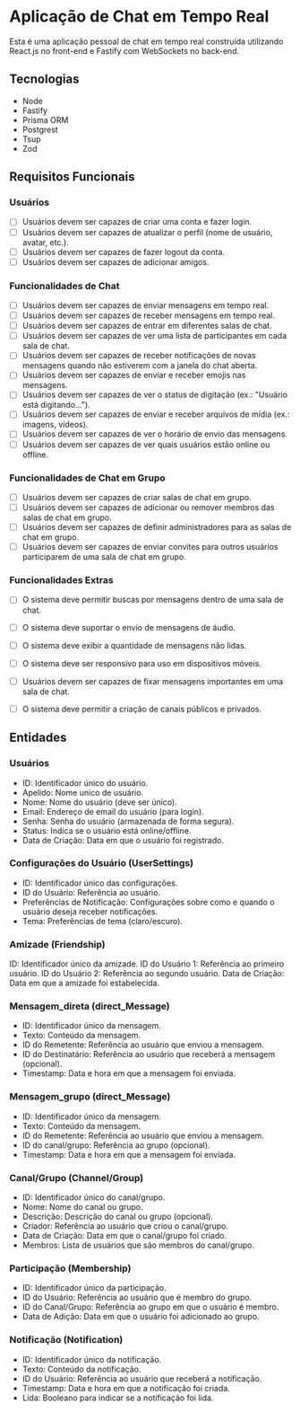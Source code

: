 # Aplicação de Chat em Tempo Real

Esta é uma aplicação pessoal de chat em tempo real construída utilizando React.js no front-end e Fastify com WebSockets no back-end.

## Tecnologias

- Node
- Fastify
- Prisma ORM
- Postgrest
- Tsup
- Zod

## Requisitos Funcionais

### Usuários
- [ ] Usuários devem ser capazes de criar uma conta e fazer login.
- [ ] Usuários devem ser capazes de atualizar o perfil (nome de usuário, avatar, etc.).
- [ ] Usuários devem ser capazes de fazer logout da conta.
- [ ] Usuários devem ser capazes de adicionar amigos.

### Funcionalidades de Chat
- [ ] Usuários devem ser capazes de enviar mensagens em tempo real.
- [ ] Usuários devem ser capazes de receber mensagens em tempo real.
- [ ] Usuários devem ser capazes de entrar em diferentes salas de chat.
- [ ] Usuários devem ser capazes de ver uma lista de participantes em cada sala de chat.
- [ ] Usuários devem ser capazes de receber notificações de novas mensagens quando não estiverem com a janela do chat aberta.
- [ ] Usuários devem ser capazes de enviar e receber emojis nas mensagens.
- [ ] Usuários devem ser capazes de ver o status de digitação (ex.: "Usuário está digitando...").
- [ ] Usuários devem ser capazes de enviar e receber arquivos de mídia (ex.: imagens, vídeos).
- [ ] Usuários devem ser capazes de ver o horário de envio das mensagens.
- [ ] Usuários devem ser capazes de ver quais usuários estão online ou offline.

### Funcionalidades de Chat em Grupo
- [ ] Usuários devem ser capazes de criar salas de chat em grupo.
- [ ] Usuários devem ser capazes de adicionar ou remover membros das salas de chat em grupo.
- [ ] Usuários devem ser capazes de definir administradores para as salas de chat em grupo.
- [ ] Usuários devem ser capazes de enviar convites para outros usuários participarem de uma sala de chat em grupo.

### Funcionalidades Extras
- [ ] O sistema deve permitir buscas por mensagens dentro de uma sala de chat.
- [ ] O sistema deve suportar o envio de mensagens de áudio.
- [ ] O sistema deve exibir a quantidade de mensagens não lidas.
- [ ] O sistema deve ser responsivo para uso em dispositivos móveis.
- [ ] Usuários devem ser capazes de fixar mensagens importantes em uma sala de chat.
- [ ] O sistema deve permitir a criação de canais públicos e privados.


## Entidades

### Usuários

- ID: Identificador único do usuário.
- Apelido: Nome unico de usuário.
- Nome: Nome do usuário (deve ser único).
- Email: Endereço de email do usuário (para login).
- Senha: Senha do usuário (armazenada de forma segura).
- Status: Indica se o usuário está online/offline.
- Data de Criação: Data em que o usuário foi registrado.

### Configurações do Usuário (UserSettings)

- ID: Identificador único das configurações.
- ID do Usuário: Referência ao usuário.
- Preferências de Notificação: Configurações sobre como e quando o usuário deseja receber notificações.
- Tema: Preferências de tema (claro/escuro).

### Amizade (Friendship)

ID: Identificador único da amizade.
ID do Usuário 1: Referência ao primeiro usuário.
ID do Usuário 2: Referência ao segundo usuário.
Data de Criação: Data em que a amizade foi estabelecida.

### Mensagem_direta (direct_Message)

- ID: Identificador único da mensagem.
- Texto: Conteúdo da mensagem.
- ID do Remetente: Referência ao usuário que enviou a mensagem.
- ID do Destinatário: Referência ao usuário que receberá a mensagem (opcional).
- Timestamp: Data e hora em que a mensagem foi enviada.

### Mensagem_grupo (direct_Message)

- ID: Identificador único da mensagem.
- Texto: Conteúdo da mensagem.
- ID do Remetente: Referência ao usuário que enviou a mensagem.
- ID do canal/grupo: Referência ao grupo (opcional).
- Timestamp: Data e hora em que a mensagem foi enviada.

### Canal/Grupo (Channel/Group)

- ID: Identificador único do canal/grupo.
- Nome: Nome do canal ou grupo.
- Descrição: Descrição do canal ou grupo (opcional).
- Criador: Referência ao usuário que criou o canal/grupo.
- Data de Criação: Data em que o canal/grupo foi criado.
- Membros: Lista de usuários que são membros do canal/grupo.

### Participação (Membership)

- ID: Identificador único da participação.
- ID do Usuário: Referência ao usuário que é membro do grupo.
- ID do Canal/Grupo: Referência ao grupo em que o usuário é membro.
- Data de Adição: Data em que o usuário foi adicionado ao grupo.

### Notificação (Notification)

- ID: Identificador único da notificação.
- Texto: Conteúdo da notificação.
- ID do Usuário: Referência ao usuário que receberá a notificação.
- Timestamp: Data e hora em que a notificação foi criada.
- Lida: Booleano para indicar se a notificação foi lida.

